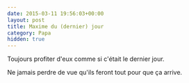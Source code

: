 ```yaml
---
date: 2015-03-11 19:56:03+00:00
layout: post
title: Maxime du (dernier) jour
category: Papa
hidden: true
---
```


Toujours profiter d'eux comme si c'était le dernier jour.

Ne jamais perdre de vue qu'ils feront tout pour que ça arrive.
